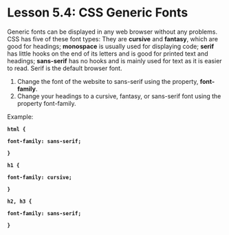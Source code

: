 # Lesson 5.4: CSS Generic Fonts

Generic fonts can be displayed in any web browser without any problems. CSS has five of these font types: They are **cursive** and **fantasy**, which are good for headings; **monospace** is usually used for displaying code; **serif** has little hooks on the end of its letters and is good for printed text and headings; **sans-serif** has no hooks and is mainly used for text as it is easier to read. Serif is the default browser font.

1. Change the font of the website to sans-serif using the property, **font-family**.
2. Change your headings to a cursive, fantasy, or sans-serif font using the property font-family.

Example:

**`html {`**

**`font-family: sans-serif;`**

**`}`**

**`h1 {`**

**`font-family: cursive;`**

**`}`**

**`h2, h3 {`**

**`font-family: sans-serif;`**

**`}`**

